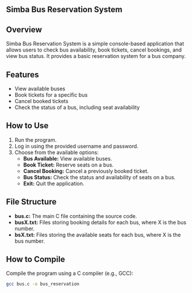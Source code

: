 ## Simba Bus Reservation System

## Overview
Simba Bus Reservation System is a simple console-based application that allows users to check bus availability, book tickets, cancel bookings, and view bus status. It provides a basic reservation system for a bus company.

## Features
- View available buses
- Book tickets for a specific bus
- Cancel booked tickets
- Check the status of a bus, including seat availability

## How to Use
1. Run the program.
2. Log in using the provided username and password.
3. Choose from the available options:
   - **Bus Available:** View available buses.
   - **Book Ticket:** Reserve seats on a bus.
   - **Cancel Booking:** Cancel a previously booked ticket.
   - **Bus Status:** Check the status and availability of seats on a bus.
   - **Exit:** Quit the application.

## File Structure
- **bus.c:** The main C file containing the source code.
- **busX.txt:** Files storing booking details for each bus, where X is the bus number.
- **bsX.txt:** Files storing the available seats for each bus, where X is the bus number.

## How to Compile
Compile the program using a C compiler (e.g., GCC):
```bash
gcc bus.c -o bus_reservation
